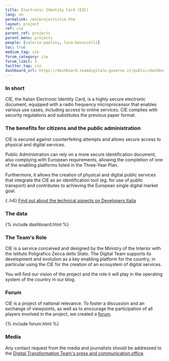 ```yaml
---
title: Electronic Identity Card (EIC)
lang: en
permalink: /en/projects/cie.htm
layout: project
ref: cie
parent_ref: projects
parent_menu: projects
people: [valerio-paolini, luca-bonuccelli]
toc: true
medium_tag: cie
forum_category: cie
forum_limit: 3
twitter_tag: cie
dashboard_url: https://dashboard.teamdigitale.governo.it/public/dashboard/e155f9b3-7624-4e62-8b29-25e9f7d6dad5
---
```


### In short

CIE, the Italian Electronic Identity Card, is a highly secure electronic document, equipped with a radio frequency microprocessor that enables various use cases, including access to online services. CIE complies with security regulations and substitutes the previous paper format.

### The benefits for citizens and the public administration

CIE is secured against counterfeiting attempts and allows secure access to physical and digital services.

Public Administration can rely on a more secure identification document, also complying with European requirements,
allowing the completion of one of the enabling platforms listed in the Three-Year Plan.

Furthermore, it allows the creation of physical and digital public services that integrate the CIE as an identification tool
(eg. for use of public transport) and contributes to achieving the European single digital market goal.

{:.h4}
[Find out about the technical aspects on Developers Italia](https://developers.italia.it/it/cie/)

### The data

{% include dashboard.html %}

### The Team&#39;s Role

CIE is a service conceived and designed by the Ministry of the Interior with the Istituto Poligrafico Zecca dello Stato.
The Digital Team supports its development and evolution as a key enabling platform for the country,
in particular using the CIE for the creation of an ecosystem of digital services.

You will find our vision of the project and the role it will play in the operating system of the country in our blog.


### Forum

CIE is a project of national relevance. To foster a discussion and an exchange of viewpoints,
as well as to encourage the participation of all players involved in the project, we created a
[forum](https://forum.italia.it/c/cie).


{% include forum.html %}

### Media
Any contact request from the media and journalists should be addressed to the
[Digital Transformation Team's press and communication office](https://teamdigitale.governo.it/en/contacts).



